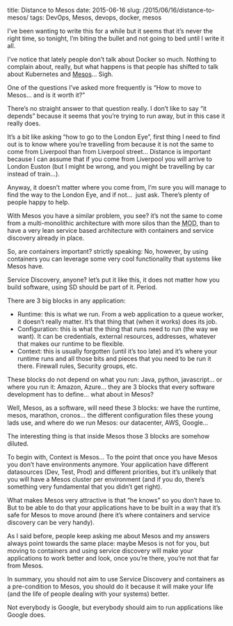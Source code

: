 title: Distance to Mesos
date: 2015-06-16
slug: /2015/06/16/distance-to-mesos/
tags: DevOps, Mesos, devops, docker, mesos

I&#8217;ve been wanting to write this for a while but it seems that it&#8217;s never the right time, so tonight, I&#8217;m biting the bullet and not going to bed until I write it all.

I&#8217;ve notice that lately people don&#8217;t talk about Docker so much. Nothing to complain about, really, but what happens is that people has shifted to talk about <span id=":1u0.1" class="J-JK9eJ-PJVNOc" tabindex="-1" data-g-spell-status="2">Kubernetes</span> and [<span id=":1u0.2" class="J-JK9eJ-PJVNOc" tabindex="-1" data-g-spell-status="2">Mesos</span>][1]&#8230; Sigh.

One of the questions I&#8217;ve asked more frequently is &#8220;How to move to <span id=":1u0.3" class="J-JK9eJ-PJVNOc" tabindex="-1" data-g-spell-status="2">Mesos</span>&#8230; and is it worth it?&#8221;

There&#8217;s no straight answer to that question really. I don&#8217;t like to say &#8220;it depends&#8221; because it seems that you&#8217;re trying to run away, but in this case it really does.

It&#8217;s a bit like asking &#8220;how to go to the London Eye&#8221;, first thing I need to find out is to know where you&#8217;re travelling from because it is not the same to come from Liverpool than from Liverpool street&#8230; Distance is important because I can assume that if you come from Liverpool you will arrive to London <span id=":1u0.4" class="J-JK9eJ-PJVNOc" tabindex="-1" data-g-spell-status="2">Euston</span> (but I might be wrong, and you might be travelling by car instead of train&#8230;).

Anyway, it doesn&#8217;t matter where you come from, I&#8217;m sure you will manage to find the way to the London Eye, and if not&#8230;  just ask. There&#8217;s plenty of people happy to help.

With <span id=":1u0.5" class="J-JK9eJ-PJVNOc" tabindex="-1" data-g-spell-status="2">Mesos</span> you have a similar problem, you see? it&#8217;s not the same to come from a <span id=":1u0.6" class="J-JK9eJ-PJVNOc" tabindex="-1" data-g-spell-status="2">multi</span>-monolithic architecture with more silos than the <acronym title="Ministry of Defense">MOD</acronym>, than to have a very lean service based architecture with containers and service discovery already in place.

So, are containers important? strictly speaking: No, however, by using containers you can leverage some very cool functionality that systems like <span id=":1u0.7" class="J-JK9eJ-PJVNOc" tabindex="-1" data-g-spell-status="2">Mesos</span> have.

Service Discovery, anyone? let&#8217;s put it like this, it does not matter how you build software, using SD should be part of it. Period.

There are 3 big blocks in any application:

  * <span id=":1u0.8" class="J-JK9eJ-PJVNOc" tabindex="-1" data-g-spell-status="2">Runtime</span>: this is what we run. From a web application to a queue worker, it doesn&#8217;t really matter. It&#8217;s that thing that (when it works) does its job.
  * Configuration: this is what the thing that runs need to run (the way we want). It can be credentials, external resources, addresses, whatever that makes our <span id=":1u0.9" class="J-JK9eJ-PJVNOc" tabindex="-1" data-g-spell-status="2">runtime</span> to be flexible.
  * Context: this is usually forgotten (until it&#8217;s too late) and it&#8217;s where your <span id=":1u0.10" class="J-JK9eJ-PJVNOc" tabindex="-1" data-g-spell-status="2">runtime</span> runs and all those bits and pieces that you need to be run it there. Firewall rules, Security groups, etc.

These blocks do not depend on what you run: Java, python, <span id=":1u0.11" class="J-JK9eJ-PJVNOc" tabindex="-1" data-g-spell-status="2">javascript</span>&#8230; or where you run it: Amazon, Azure&#8230; they are 3 blocks that every software development has to define&#8230; what about in <span id=":1u0.12" class="J-JK9eJ-PJVNOc" tabindex="-1" data-g-spell-status="2">Mesos</span>?

Well, <span id=":1u0.13" class="J-JK9eJ-PJVNOc" tabindex="-1" data-g-spell-status="2">Mesos</span>, as a software, will need these 3 blocks: we have the <span id=":1u0.14" class="J-JK9eJ-PJVNOc" tabindex="-1" data-g-spell-status="2">runtime</span>, <span id=":1u0.15" class="J-JK9eJ-PJVNOc" tabindex="-1" data-g-spell-status="2">mesos</span>, marathon, <span id=":1u0.16" class="J-JK9eJ-PJVNOc" tabindex="-1" data-g-spell-status="2">cronos</span>&#8230; the different configuration files these young lads use, and where do we run <span id=":1u0.17" class="J-JK9eJ-PJVNOc" tabindex="-1" data-g-spell-status="2">Mesos</span>: our <span id=":1u0.18" class="J-JK9eJ-PJVNOc" tabindex="-1" data-g-spell-status="2">datacenter</span>, <span id=":1u0.19" class="J-JK9eJ-PJVNOc" tabindex="-1" data-g-spell-status="2">AWS</span>, Google&#8230;

The interesting thing is that inside <span id=":1u0.20" class="J-JK9eJ-PJVNOc" tabindex="-1" data-g-spell-status="2">Mesos</span> those 3 blocks are somehow diluted.

To begin with, Context is <span id=":1u0.21" class="J-JK9eJ-PJVNOc" tabindex="-1" data-g-spell-status="2">Mesos</span>&#8230; To the point that once you have <span id=":1u0.22" class="J-JK9eJ-PJVNOc" tabindex="-1" data-g-spell-status="2">Mesos</span> you don&#8217;t have environments anymore. Your application have different <span id=":1u0.23" class="J-JK9eJ-PJVNOc" tabindex="-1" data-g-spell-status="2">datasources</span> (Dev, Test, Prod) and different priorities, but it&#8217;s unlikely that you will have a <span id=":1u0.24" class="J-JK9eJ-PJVNOc" tabindex="-1" data-g-spell-status="2">Mesos</span> cluster per environment (and if you do, there&#8217;s something very fundamental that you didn&#8217;t get right).

What makes <span id=":1u0.25" class="J-JK9eJ-PJVNOc" tabindex="-1" data-g-spell-status="2">Mesos</span> very attractive is that &#8220;he knows&#8221; so you don&#8217;t have to. But to be able to do that your applications have to be built in a way that it&#8217;s safe for <span id=":1u0.26" class="J-JK9eJ-PJVNOc" tabindex="-1" data-g-spell-status="2">Mesos</span> to move around (here it&#8217;s where containers and service discovery can be very handy).

As I said before, people keep asking me about <span id=":1u0.27" class="J-JK9eJ-PJVNOc" tabindex="-1" data-g-spell-status="2">Mesos</span> and my answers always point towards the same place: maybe <span id=":1u0.28" class="J-JK9eJ-PJVNOc" tabindex="-1" data-g-spell-status="2">Mesos</span> is not for you, but moving to containers and using service discovery will make your applications to work better and look, once you&#8217;re there, you&#8217;re not that far from <span id=":1u0.29" class="J-JK9eJ-PJVNOc" tabindex="-1" data-g-spell-status="2">Mesos</span>.

In summary, you should not aim to use Service Discovery and containers as a <span id=":1u0.30" class="J-JK9eJ-PJVNOc" tabindex="-1" data-g-spell-status="2">pre</span>-condition to <span id=":1u0.31" class="J-JK9eJ-PJVNOc" tabindex="-1" data-g-spell-status="2">Mesos</span>, you should do it because it will make your life (and the life of people dealing with your systems) better.

Not everybody is Google, but everybody should aim to run applications like Google does.

 [1]: http://mesos.apache.org/
